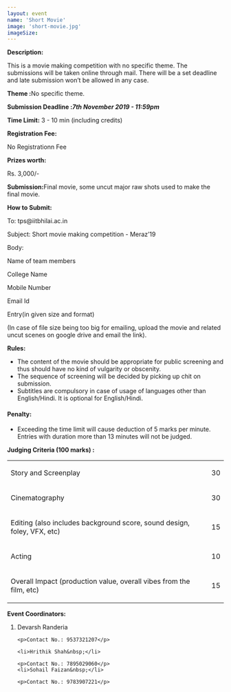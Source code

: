 ```yaml
---
layout: event
name: 'Short Movie'
image: 'short-movie.jpg'
imageSize:
---
```


<p><strong>Description:</strong></p>
<p>
	This is a movie making competition with no specific theme. The submissions will be taken online
	through mail. There will be a set deadline and late submission won&rsquo;t be allowed in any case.
</p>
<p><strong>Theme :</strong>No specific theme.&nbsp;</p>
<p>
	<strong>Submission Deadline :</strong><strong><em>7th November 2019 - 11:59pm</em></strong>
</p>
<p><strong>Time Limit</strong><strong>:</strong> 3 - 10 min (including credits)&nbsp;</p>
<p><strong>Registration Fee:</strong></p>
<p>No Registrationn Fee</p>
<p><strong>Prizes worth:</strong></p>
<p>Rs. 3,000/-</p>
<p>
	<strong>Submission:</strong>Final movie, some uncut major raw shots used to make the final movie.
</p>
<p><strong>How to Submit:</strong></p>
<p>To: tps@iitbhilai.ac.in</p>
<p>Subject: Short movie making competition - Meraz&rsquo;19</p>
<p>Body:&nbsp;</p>
<p>Name of team members</p>
<p>College Name&nbsp;</p>
<p>Mobile Number&nbsp;</p>
<p>Email Id&nbsp;</p>
<p>Entry(in given size and format)&nbsp;</p>
<p>
	(In case of file size being too big for emailing, upload the movie and related uncut scenes on
	google drive and email the link).
</p>

<p><strong>Rules:</strong></p>
<ul>
	<li>
		The content of the movie should be appropriate for public screening and thus should have no kind
		of vulgarity or obscenity.
	</li>
	<li>The sequence of screening will be decided by picking up chit on submission.</li>
	<li>
		Subtitles are compulsory in case of usage of languages other than English/Hindi. It is optional
		for English/Hindi.
	</li>
</ul>
<h4><strong>Penalty:</strong></h4>
<ul>
	<li>
		Exceeding the time limit will cause deduction of 5 marks per minute. Entries with duration more
		than 13 minutes will not be judged.
	</li>
</ul>
<p><strong>Judging Criteria (100 marks) :</strong></p>

<table>
	<tbody>
		<tr>
			<td>
				<p>Story and Screenplay</p>
			</td>
			<td>
				<p>30</p>
			</td>
		</tr>
		<tr>
			<td>
				<p>Cinematography</p>
			</td>
			<td>
				<p>30</p>
			</td>
		</tr>
		<tr>
			<td>
				<p>Editing (also includes background score, sound design, foley, VFX, etc)</p>
			</td>
			<td>
				<p>15</p>
			</td>
		</tr>
		<tr>
			<td>
				<p>Acting</p>
			</td>
			<td>
				<p>10</p>
			</td>
		</tr>
		<tr>
			<td>
				<p>Overall Impact (production value, overall vibes from the film, etc)</p>
			</td>
			<td>
				<p>15</p>
			</td>
		</tr>
	</tbody>
</table>

<p><strong>Event Coordinators:</strong></p>
<ol>
	<li>Devarsh Randeria&nbsp;</li>

    <p>Contact No.: 9537321207</p>

    <li>Hrithik Shah&nbsp;</li>

    <p>Contact No.: 7895029060</p>
    <li>Sohail Faizan&nbsp;</li>

    <p>Contact No.: 9783907221</p>

</ol>

